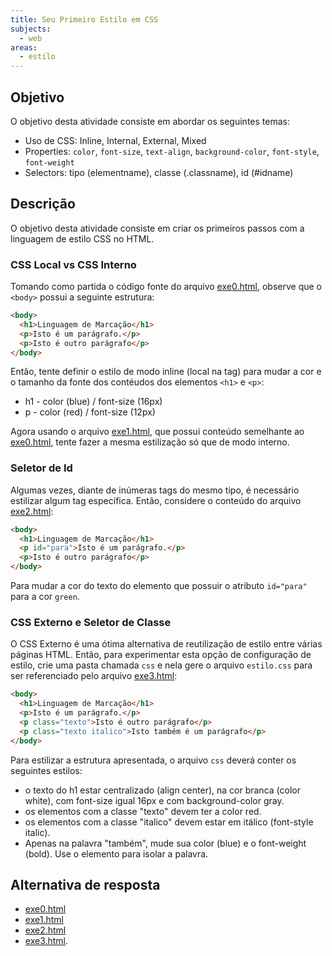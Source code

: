 ```yaml
---
title: Seu Primeiro Estilo em CSS
subjects:
  - web
areas:
  - estilo
---
```


## Objetivo

O objetivo desta atividade consiste em abordar os seguintes temas:

- Uso de CSS: Inline, Internal, External, Mixed
- Properties: `color`, `font-size`, `text-align`, `background-color`, `font-style`, `font-weight`
- Selectors: tipo (elementname), classe (.classname), id (#idname)

## Descrição

O objetivo desta atividade consiste em criar os primeiros passos com a linguagem de estilo CSS no HTML.

### CSS Local vs CSS Interno

Tomando como partida o código fonte do arquivo [exe0.html](./_examples/css/response/exe0.html), observe que o `<body>` possui a seguinte estrutura:

```html
<body>
  <h1>Linguagem de Marcação</h1>
  <p>Isto é um parágrafo.</p>
  <p>Isto é outro parágrafo</p>
</body>
```

Então, tente definir o estilo de modo inline (local na tag) para mudar a cor e o tamanho da fonte dos contéudos dos elementos `<h1>` e `<p>`:

- h1 - color (blue) / font-size (16px)
- p - color (red) / font-size (12px)

Agora usando o arquivo [exe1.html](./_examples/css/response/exe1.html), que possui conteúdo semelhante ao [exe0.html](./_examples/css/response/exe0.html), tente fazer a mesma estilização só que de modo interno.

### Seletor de Id

Algumas vezes, diante de inúmeras tags do mesmo tipo, é necessário estilizar algum tag específica. Então, considere o conteúdo do arquivo [exe2.html](./_examples/css/response/exe2.html):

```html
<body>
  <h1>Linguagem de Marcação</h1>
  <p id="para">Isto é um parágrafo.</p>
  <p>Isto é outro parágrafo</p>
</body>
```

Para mudar a cor do texto do elemento que possuir o atributo `id="para"` para a cor `green`.

### CSS Externo e Seletor de Classe

O CSS Externo é uma ótima alternativa de reutilização de estilo entre várias páginas HTML. Então, para experimentar esta opção de configuração de estilo, crie uma pasta chamada `css` e nela gere o arquivo `estilo.css` para ser referenciado pelo arquivo [exe3.html](./_examples/css/response/exe3.html):

```html
<body>
  <h1>Linguagem de Marcação</h1>
  <p>Isto é um parágrafo.</p>
  <p class="texto">Isto é outro parágrafo</p>
  <p class="texto italico">Isto também é um parágrafo</p>
</body>
```

Para estilizar a estrutura apresentada, o arquivo `css` deverá conter os seguintes estilos:

- o texto do h1 estar centralizado (align center), na cor branca (color white), com font-size igual 16px e com background-color gray.
- os elementos com a classe "texto" devem ter a color red.
- os elementos com a classe "italico" devem estar em itálico (font-style italic).
- Apenas na palavra "também", mude sua color (blue) e o font-weight (bold). Use o elemento <spam> para isolar a palavra.

## Alternativa de resposta

- [exe0.html](./_examples/css/response/exe0.html)
- [exe1.html](./_examples/css/response/exe1.html)
- [exe2.html](./_examples/css/response/exe2.html)
- [exe3.html](./_examples/css/response/exe3.html).
